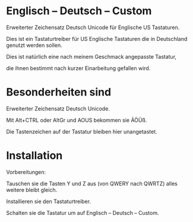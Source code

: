 # Englisch – Deutsch – Custom
Erweiterter Zeichensatz Deutsch Unicode für Englische US Tastaturen.

Dies ist ein Tastaturtreiber für US Englische Tastaturen die in Deutschland genutzt werden sollen.

Dies ist natürlich eine nach meinem Geschmack angepasste Tastatur, 

die ihnen bestimmt nach kurzer Einarbeitung gefallen wird.

# Besonderheiten sind
Erweiterter Zeichensatz Deutsch Unicode.

Mit Alt+CTRL oder AltGr und AOUS bekommen sie ÄÖÜß.

Die Tastenzeichen auf der Tastatur bleiben hier unangetastet.

# Installation
Vorbereitungen:

Tauschen sie die Tasten Y und Z aus (von QWERY nach QWRTZ) alles weitere bleibt gleich.

Installieren sie den Tastaturtreiber.

Schalten sie die Tastatur um auf Englisch – Deutsch – Custom.
